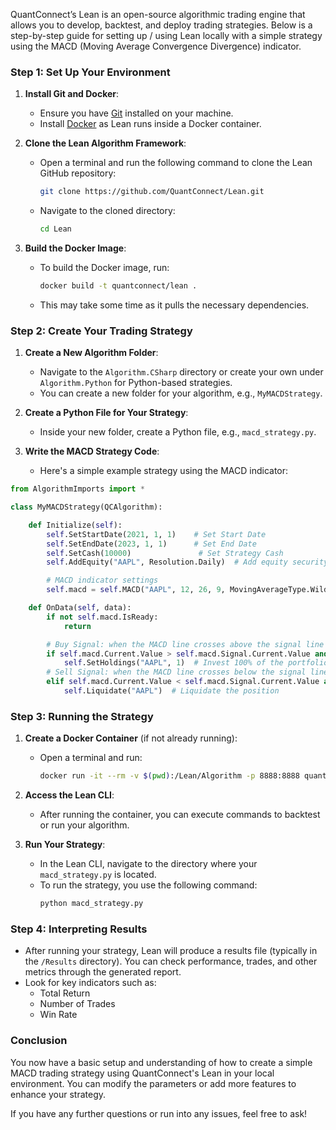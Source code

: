 QuantConnect’s Lean is an open-source algorithmic trading engine that allows you to develop, backtest, and deploy trading strategies. Below is a step-by-step guide for setting up / using Lean locally with a simple strategy using the MACD (Moving Average Convergence Divergence) indicator.

### Step 1: Set Up Your Environment

1. **Install Git and Docker**:
   - Ensure you have [Git](https://git-scm.com/) installed on your machine.
   - Install [Docker](https://www.docker.com/products/docker-desktop) as Lean runs inside a Docker container.

2. **Clone the Lean Algorithm Framework**:
   - Open a terminal and run the following command to clone the Lean GitHub repository:
     ```bash
     git clone https://github.com/QuantConnect/Lean.git
     ```
   - Navigate to the cloned directory:
     ```bash
     cd Lean
     ```

3. **Build the Docker Image**:
   - To build the Docker image, run:
     ```bash
     docker build -t quantconnect/lean .
     ```
   - This may take some time as it pulls the necessary dependencies.

### Step 2: Create Your Trading Strategy

1. **Create a New Algorithm Folder**:
   - Navigate to the `Algorithm.CSharp` directory or create your own under `Algorithm.Python` for Python-based strategies.
   - You can create a new folder for your algorithm, e.g., `MyMACDStrategy`.

2. **Create a Python File for Your Strategy**:
   - Inside your new folder, create a Python file, e.g., `macd_strategy.py`.

3. **Write the MACD Strategy Code**:
   - Here's a simple example strategy using the MACD indicator:

```python
from AlgorithmImports import *

class MyMACDStrategy(QCAlgorithm):

    def Initialize(self):
        self.SetStartDate(2021, 1, 1)    # Set Start Date
        self.SetEndDate(2023, 1, 1)      # Set End Date
        self.SetCash(10000)               # Set Strategy Cash
        self.AddEquity("AAPL", Resolution.Daily)  # Add equity security

        # MACD indicator settings
        self.macd = self.MACD("AAPL", 12, 26, 9, MovingAverageType.Wilders, Resolution.Daily, Field.Close)

    def OnData(self, data):
        if not self.macd.IsReady:
            return

        # Buy Signal: when the MACD line crosses above the signal line
        if self.macd.Current.Value > self.macd.Signal.Current.Value and not self.Portfolio.Invested:
            self.SetHoldings("AAPL", 1)  # Invest 100% of the portfolio
        # Sell Signal: when the MACD line crosses below the signal line
        elif self.macd.Current.Value < self.macd.Signal.Current.Value and self.Portfolio.Invested:
            self.Liquidate("AAPL")  # Liquidate the position
```

### Step 3: Running the Strategy

1. **Create a Docker Container** (if not already running):
   - Open a terminal and run:
     ```bash
     docker run -it --rm -v $(pwd):/Lean/Algorithm -p 8888:8888 quantconnect/lean
     ```

2. **Access the Lean CLI**:
   - After running the container, you can execute commands to backtest or run your algorithm.

3. **Run Your Strategy**:
   - In the Lean CLI, navigate to the directory where your `macd_strategy.py` is located.
   - To run the strategy, you use the following command:
     ```bash
     python macd_strategy.py
     ```

### Step 4: Interpreting Results

- After running your strategy, Lean will produce a results file (typically in the `/Results` directory). You can check performance, trades, and other metrics through the generated report.
- Look for key indicators such as:
  - Total Return
  - Number of Trades
  - Win Rate

### Conclusion

You now have a basic setup and understanding of how to create a simple MACD trading strategy using QuantConnect's Lean in your local environment. You can modify the parameters or add more features to enhance your strategy. 

If you have any further questions or run into any issues, feel free to ask!